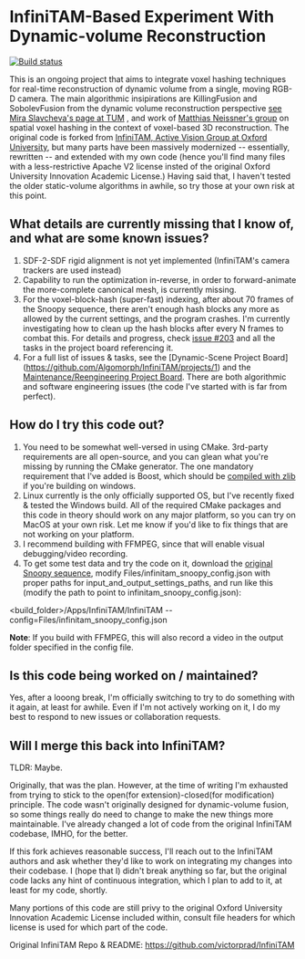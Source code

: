 # InfiniTAM-Based Experiment With Dynamic-volume Reconstruction

[![Build status](https://ci.appveyor.com/api/projects/status/v5thuymftuu7i750/branch/master?svg=true)](https://ci.appveyor.com/project/Algomorph/infinitam/branch/master)

This is an ongoing project that aims to integrate voxel hashing techniques for real-time reconstruction of dynamic volume from a single, moving RGB-D camera. The main algorithmic insipirations are KillingFusion and SobolevFusion from the dynamic volume reconstruction perspective [see Mira Slavcheva's page at TUM](http://campar.in.tum.de/Main/MiraSlavcheva) , and work of [Matthias Neissner's group](https://niessnerlab.org/publications.html) on spatial voxel hashing in the context of voxel-based 3D reconstruction. The original code is forked from [InfiniTAM, Active Vision Group at Oxford University](http://www.robots.ox.ac.uk/~victor/infinitam/), but many parts have been massively modernized -- essentially, rewritten -- and extended with my own code (hence you'll find many files with a less-restrictive Apache V2 license insted of the original Oxford University Innovation Academic License.) Having said that, I haven't tested the older static-volume algorithms in awhile, so try those at your own risk at this point.

## What details are currently missing that I know of, and what are some known issues?

1. SDF-2-SDF rigid alignment is not yet implemented (InfiniTAM's camera trackers are used instead)
2. Capability to run the optimization in-reverse, in order to forward-animate the more-complete canonical mesh, is currently missing.
3. For the voxel-block-hash (super-fast) indexing, after about 70 frames of the Snoopy sequence, there aren't enough hash blocks any more as allowed by the current settings, and the program crashes. I'm currently investigating how to clean up the hash blocks after every N frames to combat this. For details and progress, check [issue #203](https://github.com/Algomorph/InfiniTAM/issues/203) and all the tasks in the project board referencing it.
4. For a full list of issues & tasks, see the [Dynamic-Scene Project Board] (https://github.com/Algomorph/InfiniTAM/projects/1) and the [Maintenance/Reengineering Project Board]( https://github.com/Algomorph/InfiniTAM/projects/2). There are both algorithmic and software engineering issues (the code I've started with is far from perfect).

## How do I try this code out?

1. You need to be somewhat well-versed in using CMake. 3rd-party requirements are all open-source, and you can glean what you're missing by running the CMake generator. The one mandatory requirement that I've added is Boost, which should be [compiled with zlib](https://stackoverflow.com/questions/23107703/compiling-boost-with-zlib-on-windows) if you're building on windows.
2. Linux currently is the only officially supported OS, but I've recently fixed & tested the Windows build. All of the required CMake packages and this code in theory should work on any major platform, so you can try on MacOS at your own risk. Let me know if you'd like to fix things that are not working on your platform.
3. I recommend building with FFMPEG, since that will enable visual debugging/video recording.
4. To get some test data and try the code on it, download the [original Snoopy sequence](http://campar.in.tum.de/personal/slavcheva/deformable-dataset/index.html), modify Files/infinitam_snoopy_config.json with proper paths for input_and_output_settings_paths, and run like this (modify the path to point to infinitam_snoopy_config.json):

<build_folder>/Apps/InfiniTAM/InfiniTAM --config=Files/infinitam_snoopy_config.json

**Note**: If you build with FFMPEG, this will also record a video in the output folder specified in the config file.

## Is this code being worked on / maintained?

Yes, after a looong break, I'm officially switching to try to do something with it again, at least for awhile. Even if I'm not actively working on it, I do my best to respond to new issues or collaboration requests.

## Will I merge this back into InfiniTAM?

TLDR: Maybe.

Originally, that was the plan. However, at the time of writing I'm exhausted from trying to stick to the open(for extension)-closed(for modification) principle. The code wasn't originally designed for dynamic-volume fusion, so some things really do need to change to make the new things more maintainable. I've already changed a lot of code from the original InfiniTAM codebase, IMHO, for the better.

If this fork achieves reasonable success, I'll reach out to the InfiniTAM authors and ask whether they'd like to work on integrating my changes into their codebase. I (hope that I) didn't break anything so far, but the original code lacks any hint of continuous integration, which I plan to add to it, at least for my code, shortly.

Many portions of this code are still privy to the original Oxford University Innovation Academic License included within, consult file headers for which license is used for which part of the code.

Original InfiniTAM Repo & README: https://github.com/victorprad/InfiniTAM
